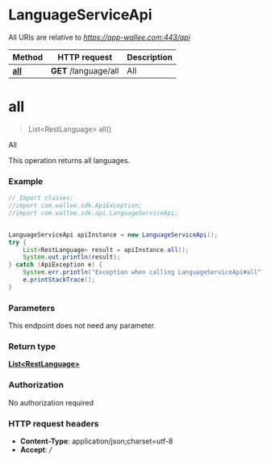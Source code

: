 # LanguageServiceApi

All URIs are relative to *https://app-wallee.com:443/api*

Method | HTTP request | Description
------------- | ------------- | -------------
[**all**](LanguageServiceApi.md#all) | **GET** /language/all | All


<a name="all"></a>
# **all**
> List&lt;RestLanguage&gt; all()

All

This operation returns all languages.

### Example
```java
// Import classes:
//import com.wallee.sdk.ApiException;
//import com.wallee.sdk.api.LanguageServiceApi;


LanguageServiceApi apiInstance = new LanguageServiceApi();
try {
    List<RestLanguage> result = apiInstance.all();
    System.out.println(result);
} catch (ApiException e) {
    System.err.println("Exception when calling LanguageServiceApi#all");
    e.printStackTrace();
}
```

### Parameters
This endpoint does not need any parameter.

### Return type

[**List&lt;RestLanguage&gt;**](RestLanguage.md)

### Authorization

No authorization required

### HTTP request headers

 - **Content-Type**: application/json;charset=utf-8
 - **Accept**: *_/_*

